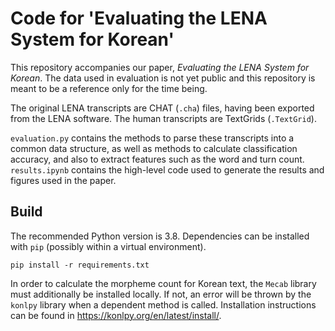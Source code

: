 # Code for 'Evaluating the LENA System for Korean'

This repository accompanies our paper, *Evaluating the LENA System for Korean*.
The data used in evaluation is not yet public and this repository is meant to be a reference only for the time being.

The original LENA transcripts are CHAT (`.cha`) files, having been exported from the LENA software.
The human transcripts are TextGrids (`.TextGrid`).

`evaluation.py` contains the methods to parse these transcripts into a common data structure, as well as methods to calculate classification accuracy, and also to extract features such as the word and turn count.
`results.ipynb` contains the high-level code used to generate the results and figures used in the paper.


## Build

The recommended Python version is 3.8.
Dependencies can be installed with `pip` (possibly within a virtual environment).

```
pip install -r requirements.txt
```

In order to calculate the morpheme count for Korean text, the `Mecab` library must additionally be installed locally.
If not, an error will be thrown by the `konlpy` library when a dependent method is called.
Installation instructions can be found in https://konlpy.org/en/latest/install/.